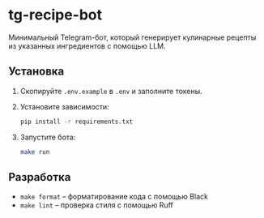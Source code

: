 # tg-recipe-bot


Минимальный Telegram-бот, который генерирует кулинарные рецепты из указанных ингредиентов с помощью LLM.

## Установка

1. Скопируйте `.env.example` в `.env` и заполните токены.
2. Установите зависимости:
   ```bash
   pip install -r requirements.txt
   ```
3. Запустите бота:

   ```bash
   make run
   ```


## Разработка

- `make format` – форматирование кода с помощью Black
- `make lint` – проверка стиля с помощью Ruff

